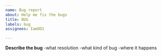 ```yaml
---
name: Bug report
about: Help me fix the bugs
title: BUG
labels: bug
assignees: IamOD1

---
```


**Describe the bug**
-what resolution
-what kind of bug
-where it happens

